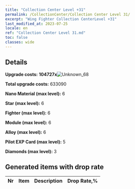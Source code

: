 ```yaml
---
title: "Collection Center Level +31"
permalink: /CollectionCenter/Collection Center Level 31/
excerpt: "Wing Fighter Collection CenterLevel +31"
last_modified_at: 2023-07-25
locale: en
ref: "Collection Center Level 31.md"
toc: false
classes: wide
---
```



## Details

 **Upgrade costs:** **104727x**![Unknown_68](/images/item/bh_img25_p.png)

 **Total upgrade costs:** 633090

 **Nano Material (max level):** 6

 **Star (max level):** 6

 **Fighter (max level):** 6

 **Module (max level):** 6

 **Alloy (max level):** 6

 **Pilot EXP Card (max level):** 5

 **Diamonds (max level):** 3

## Generated items with drop rate

  |  Nr |     Item   |    Description   |  Drop Rate,% |
  |:----|:----------:|:-----------------|:-------------|

